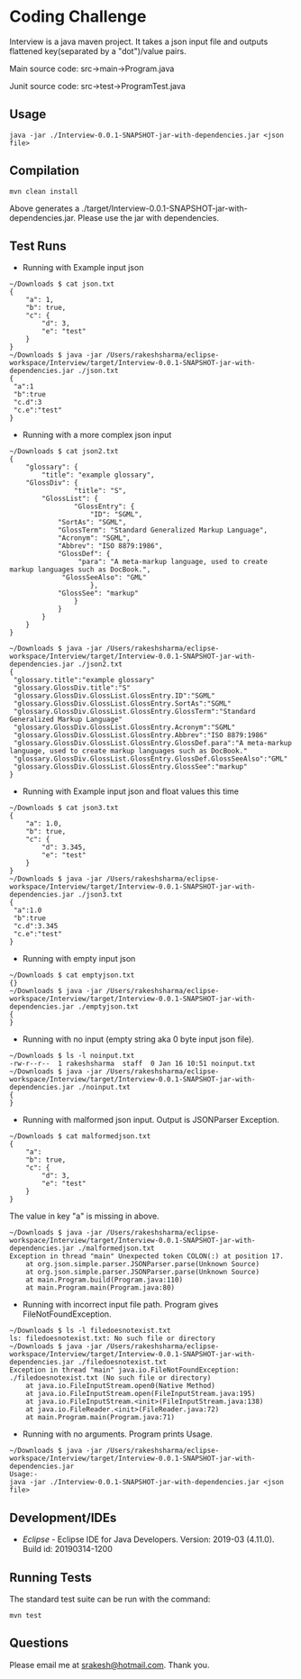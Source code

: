 

# Coding Challenge

Interview is a java maven project. It takes a json input file and
outputs flattened key(separated by a "dot")/value pairs.

Main source code: src->main->Program.java

Junit source code: src->test->ProgramTest.java

## Usage

`java -jar ./Interview-0.0.1-SNAPSHOT-jar-with-dependencies.jar <json file>`

## Compilation

`mvn clean install`

Above generates a ./target/Interview-0.0.1-SNAPSHOT-jar-with-dependencies.jar. Please use the jar with dependencies.

## Test Runs


- Running with Example input json

```
~/Downloads $ cat json.txt
{
    "a": 1,
    "b": true,
    "c": {
        "d": 3,
        "e": "test"
    }
}
~/Downloads $ java -jar /Users/rakeshsharma/eclipse-workspace/Interview/target/Interview-0.0.1-SNAPSHOT-jar-with-dependencies.jar ./json.txt
{
 "a":1
 "b":true
 "c.d":3
 "c.e":"test"
}
```

- Running with a more complex json input

```
~/Downloads $ cat json2.txt
{
    "glossary": {
        "title": "example glossary",
	"GlossDiv": {
            	"title": "S",
		"GlossList": {
                "GlossEntry": {
                    "ID": "SGML",
		    "SortAs": "SGML",
		    "GlossTerm": "Standard Generalized Markup Language",
		    "Acronym": "SGML",
		    "Abbrev": "ISO 8879:1986",
		    "GlossDef": {
		         "para": "A meta-markup language, used to create markup languages such as DocBook.",
			 "GlossSeeAlso": "GML"
                    },
		    "GlossSee": "markup"
                }
            }
        }
    }
}

~/Downloads $ java -jar /Users/rakeshsharma/eclipse-workspace/Interview/target/Interview-0.0.1-SNAPSHOT-jar-with-dependencies.jar ./json2.txt
{
 "glossary.title":"example glossary"
 "glossary.GlossDiv.title":"S"
 "glossary.GlossDiv.GlossList.GlossEntry.ID":"SGML"
 "glossary.GlossDiv.GlossList.GlossEntry.SortAs":"SGML"
 "glossary.GlossDiv.GlossList.GlossEntry.GlossTerm":"Standard Generalized Markup Language"
 "glossary.GlossDiv.GlossList.GlossEntry.Acronym":"SGML"
 "glossary.GlossDiv.GlossList.GlossEntry.Abbrev":"ISO 8879:1986"
 "glossary.GlossDiv.GlossList.GlossEntry.GlossDef.para":"A meta-markup language, used to create markup languages such as DocBook."
 "glossary.GlossDiv.GlossList.GlossEntry.GlossDef.GlossSeeAlso":"GML"
 "glossary.GlossDiv.GlossList.GlossEntry.GlossSee":"markup"
}

```
- Running with Example input json and float values this time

```
~/Downloads $ cat json3.txt
{
    "a": 1.0,
    "b": true,
    "c": {
        "d": 3.345,
        "e": "test"
    }
}
~/Downloads $ java -jar /Users/rakeshsharma/eclipse-workspace/Interview/target/Interview-0.0.1-SNAPSHOT-jar-with-dependencies.jar ./json3.txt
{
 "a":1.0
 "b":true
 "c.d":3.345
 "c.e":"test"
}

```
- Running with empty input json

```
~/Downloads $ cat emptyjson.txt 
{}
~/Downloads $ java -jar /Users/rakeshsharma/eclipse-workspace/Interview/target/Interview-0.0.1-SNAPSHOT-jar-with-dependencies.jar ./emptyjson.txt 
{
}

```
- Running with no input (empty string aka 0 byte input json file).

```
~/Downloads $ ls -l noinput.txt 
-rw-r--r--  1 rakeshsharma  staff  0 Jan 16 10:51 noinput.txt
~/Downloads $ java -jar /Users/rakeshsharma/eclipse-workspace/Interview/target/Interview-0.0.1-SNAPSHOT-jar-with-dependencies.jar ./noinput.txt 
{
}

```
- Running with malformed json input. Output is JSONParser Exception.

```
~/Downloads $ cat malformedjson.txt 
{
    "a": 
    "b": true,
    "c": {
        "d": 3,
        "e": "test"
    }
}
```

The value in key "a" is missing in above.

```
~/Downloads $ java -jar /Users/rakeshsharma/eclipse-workspace/Interview/target/Interview-0.0.1-SNAPSHOT-jar-with-dependencies.jar ./malformedjson.txt 
Exception in thread "main" Unexpected token COLON(:) at position 17.
	at org.json.simple.parser.JSONParser.parse(Unknown Source)
	at org.json.simple.parser.JSONParser.parse(Unknown Source)
	at main.Program.build(Program.java:110)
	at main.Program.main(Program.java:80)

```
- Running with incorrect input file path. Program gives FileNotFoundException.

```
~/Downloads $ ls -l filedoesnotexist.txt
ls: filedoesnotexist.txt: No such file or directory
~/Downloads $ java -jar /Users/rakeshsharma/eclipse-workspace/Interview/target/Interview-0.0.1-SNAPSHOT-jar-with-dependencies.jar ./filedoesnotexist.txt
Exception in thread "main" java.io.FileNotFoundException: ./filedoesnotexist.txt (No such file or directory)
	at java.io.FileInputStream.open0(Native Method)
	at java.io.FileInputStream.open(FileInputStream.java:195)
	at java.io.FileInputStream.<init>(FileInputStream.java:138)
	at java.io.FileReader.<init>(FileReader.java:72)
	at main.Program.main(Program.java:71)
```
- Running with no arguments. Program prints Usage.

```
~/Downloads $ java -jar /Users/rakeshsharma/eclipse-workspace/Interview/target/Interview-0.0.1-SNAPSHOT-jar-with-dependencies.jar 
Usage:-
java -jar ./Interview-0.0.1-SNAPSHOT-jar-with-dependencies.jar <json file>
```
## Development/IDEs

- *Eclipse* - Eclipse IDE for Java Developers. Version: 2019-03 (4.11.0). Build id: 20190314-1200


## Running Tests

The standard test suite can be run with the command:

`mvn test`


## Questions

Please email me at srakesh@hotmail.com. Thank you.

